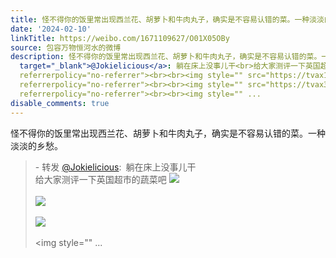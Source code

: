 ```yaml
---
title: 怪不得你的饭里常出现西兰花、胡萝卜和牛肉丸子，确实是不容易认错的菜。一种淡淡的乡愁。 - 转发 @Jokielicious:&ensp;躺在床上没事儿干给大家测评一下英国超市...
date: '2024-02-10'
linkTitle: https://weibo.com/1671109627/O01X05OBy
source: 包容万物恒河水的微博
description: 怪不得你的饭里常出现西兰花、胡萝卜和牛肉丸子，确实是不容易认错的菜。一种淡淡的乡愁。<br><blockquote> - 转发 <a href="https://weibo.com/1930723113"
  target="_blank">@Jokielicious</a>: 躺在床上没事儿干<br>给大家测评一下英国超市的蔬菜吧 <img style="" src="https://tvax3.sinaimg.cn/large/73147f29gy1hmorc6bljmj20u01sxwjc.jpg"
  referrerpolicy="no-referrer"><br><br><img style="" src="https://tvax1.sinaimg.cn/large/73147f29gy1hmorc6t5atj20u01sxtdd.jpg"
  referrerpolicy="no-referrer"><br><br><img style="" src="https://tvax3.sinaimg.cn/large/73147f29gy1hmordyo365j20u01sxafp.jpg"
  referrerpolicy="no-referrer"><br><br><img style="" ...
disable_comments: true
---
```

怪不得你的饭里常出现西兰花、胡萝卜和牛肉丸子，确实是不容易认错的菜。一种淡淡的乡愁。<br><blockquote> - 转发 <a href="https://weibo.com/1930723113" target="_blank">@Jokielicious</a>: 躺在床上没事儿干<br>给大家测评一下英国超市的蔬菜吧 <img style="" src="https://tvax3.sinaimg.cn/large/73147f29gy1hmorc6bljmj20u01sxwjc.jpg" referrerpolicy="no-referrer"><br><br><img style="" src="https://tvax1.sinaimg.cn/large/73147f29gy1hmorc6t5atj20u01sxtdd.jpg" referrerpolicy="no-referrer"><br><br><img style="" src="https://tvax3.sinaimg.cn/large/73147f29gy1hmordyo365j20u01sxafp.jpg" referrerpolicy="no-referrer"><br><br><img style="" ...
